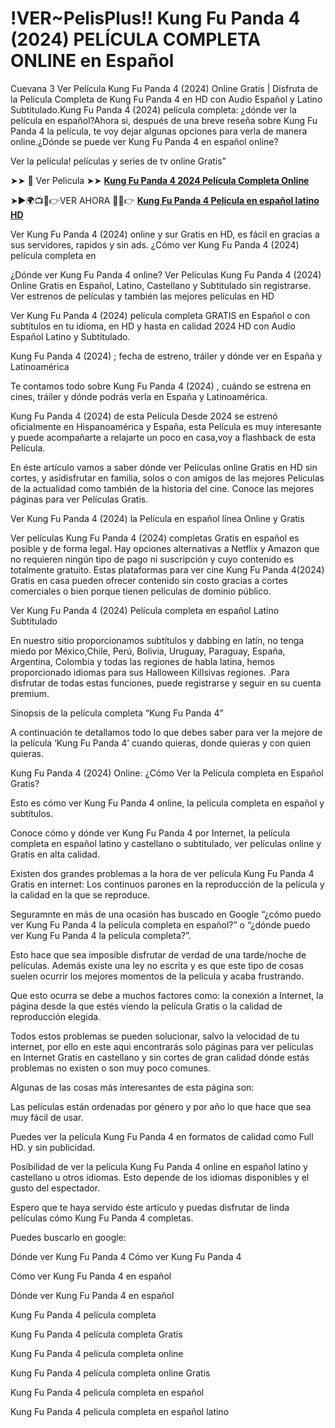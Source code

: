 # !VER~PelisPlus!! Kung Fu Panda 4 (2024) PELÍCULA COMPLETA ONLINE en Español

Cuevana 3 Ver Película Kung Fu Panda 4 (2024) Online Gratis | Disfruta de la Película Completa de Kung Fu Panda 4 en HD con Audio Español y Latino Subtitulado.Kung Fu Panda 4 (2024) película completa: ¿dónde ver la película en español?Ahora si, después de una breve reseña sobre Kung Fu Panda 4 la película, te voy dejar algunas opciones para verla de manera online.¿Dónde se puede ver Kung Fu Panda 4 en español online?

Ver la película! películas y series de tv online Gratis”

➤➤ 📱 Ver Pelicula ➤➤ **[Kung Fu Panda 4 2024 Película Completa Online](https://t.co/cieUkDY6Y0)**

➤►🌍📺📱👉VER AHORA 🔴✅👉 **[Kung Fu Panda 4 Pelicula en español latino HD](https://t.co/cieUkDY6Y0)**

Ver Kung Fu Panda 4 (2024) online y sur Gratis en HD, es fácil en gracias a sus servidores, rapidos y sin ads. ¿Cómo ver Kung Fu Panda 4 (2024) película completa en

¿Dónde ver Kung Fu Panda 4 online? Ver Películas Kung Fu Panda 4 (2024) Online Gratis en Español, Latino, Castellano y Subtitulado sin registrarse. Ver estrenos de películas y también las mejores películas en HD

Ver Kung Fu Panda 4 (2024) película completa GRATIS en Español o con subtítulos en tu idioma, en HD y hasta en calidad 2024 HD con Audio Español Latino y Subtitulado.

Kung Fu Panda 4 (2024) ; fecha de estreno, tráiler y dónde ver en España y Latinoamérica

Te contamos todo sobre Kung Fu Panda 4 (2024) , cuándo se estrena en cines, tráiler y dónde podrás verla en España y Latinoamérica.

Kung Fu Panda 4 (2024) de esta Película Desde 2024 se estrenó oficialmente en Hispanoamérica y España, esta Película es muy interesante y puede acompañarte a relajarte un poco en casa,voy a flashback de esta Película.

En éste artículo vamos a saber dónde ver Películas online Gratis en HD sin cortes, y asídisfrutar en familia, solos o con amigos de las mejores Películas de la actualidad como también de la historia del cine. Conoce las mejores páginas para ver Películas Gratis.

Ver Kung Fu Panda 4 (2024) la Película en español línea Online y Gratis

Ver películas Kung Fu Panda 4 (2024) completas Gratis en español es posible y de forma legal. Hay opciones alternativas a Netflix y Amazon que no requieren ningún tipo de pago ni suscripción y cuyo contenido es totalmente gratuito. Estas plataformas para ver cine Kung Fu Panda 4(2024) Gratis en casa pueden ofrecer contenido sin costo gracias a cortes comerciales o bien porque tienen películas de dominio público.

Ver Kung Fu Panda 4 (2024) Película completa en español Latino Subtitulado

En nuestro sitio proporcionamos subtítulos y dabbing en latín, no tenga miedo por México,Chile, Perú, Bolivia, Uruguay, Paraguay, España, Argentina, Colombia y todas las regiones de habla latina, hemos proporcionado idiomas para sus Halloween Killsivas regiones. .Para disfrutar de todas estas funciones, puede registrarse y seguir en su cuenta premium.

Sinopsis de la película completa “Kung Fu Panda 4”

A continuación te detallamos todo lo que debes saber para ver la mejore de la película ‘Kung Fu Panda 4’ cuando quieras, donde quieras y con quien quieras.

Kung Fu Panda 4 (2024) Online: ¿Cómo Ver la Película completa en Español Gratis?

Esto es cómo ver Kung Fu Panda 4 online, la película completa en español y subtítulos.

Conoce cómo y dónde ver Kung Fu Panda 4 por Internet, la película completa en español latino y castellano o subtitulado, ver películas online y Gratis en alta calidad.

Existen dos grandes problemas a la hora de ver película Kung Fu Panda 4 Gratis en internet: Los continuos parones en la reproducción de la película y la calidad en la que se reproduce.

Seguramnte en más de una ocasión has buscado en Google “¿cómo puedo ver Kung Fu Panda 4 la película completa en español?” o “¿dónde puedo ver Kung Fu Panda 4 la película completa?”.

Esto hace que sea imposible disfrutar de verdad de una tarde/noche de películas. Además existe una ley no escrita y es que este tipo de cosas suelen ocurrir los mejores momentos de la película y acaba frustrando.

Que esto ocurra se debe a muchos factores como: la conexión a Internet, la página desde la que estés viendo la película Gratis o la calidad de reproducción elegida.

Todos estos problemas se pueden solucionar, salvo la velocidad de tu internet, por ello en este aqui encontrarás solo páginas para ver películas en Internet Gratis en castellano y sin cortes de gran calidad dónde estás problemas no existen o son muy poco comunes.

Algunas de las cosas más interesantes de esta página son:

Las películas están ordenadas por género y por año lo que hace que sea muy fácil de usar.

Puedes ver la película Kung Fu Panda 4 en formatos de calidad como Full HD. y sin publicidad.

Posibilidad de ver la película Kung Fu Panda 4 online en español latino y castellano u otros idiomas. Esto depende de los idiomas disponibles y el gusto del espectador.

Espero que te haya servido éste artículo y puedas disfrutar de linda películas cómo Kung Fu Panda 4 completas.

Puedes buscarlo en google:

Dónde ver Kung Fu Panda 4 Cómo ver Kung Fu Panda 4

Cómo ver Kung Fu Panda 4 en español

Dónde ver Kung Fu Panda 4 en español

Kung Fu Panda 4 película completa

Kung Fu Panda 4 película completa Gratis

Kung Fu Panda 4 película completa online

Kung Fu Panda 4 película completa online Gratis

Kung Fu Panda 4 pelicula completa en español

Kung Fu Panda 4 pelicula completa en español latino
